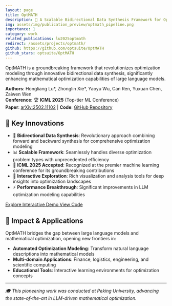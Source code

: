 ```yaml
---
layout: page
title: OptMATH
description: 🚀 A Scalable Bidirectional Data Synthesis Framework for Optimization Modeling - Revolutionizing LLM capabilities in mathematical optimization
img: assets/img/publication_preview/optmath_pipeline.png
importance: 1
category: work
related_publications: lu2025optmath
redirect: /assets/projects/optmath/
github: https://github.com/optsuite/OptMATH
github_stars: optsuite/OptMATH
---
```


OptMATH is a groundbreaking framework that revolutionizes optimization modeling through innovative bidirectional data synthesis, significantly enhancing mathematical optimization capabilities of large language models.

**Authors**: Hongliang Lu*, Zhonglin Xie*, Yaoyu Wu, Can Ren, Yuxuan Chen, Zaiwen Wen  
**Conference**: 🏆 **ICML 2025** (Top-tier ML Conference)  
**Paper**: [arXiv:2502.11102](https://arxiv.org/abs/2502.11102) | **Code**: [GitHub Repository](https://github.com/optsuite/OptMATH)

## 🌟 Key Innovations

- 🔄 **Bidirectional Data Synthesis**: Revolutionary approach combining forward and backward synthesis for comprehensive optimization modeling
- 📊 **Scalable Framework**: Seamlessly handles diverse optimization problem types with unprecedented efficiency
- 🎯 **ICML 2025 Accepted**: Recognized at the premier machine learning conference for its groundbreaking contributions
- 🚀 **Interactive Exploration**: Rich visualization and analysis tools for deep insights into optimization landscapes
- ⚡ **Performance Breakthrough**: Significant improvements in LLM optimization modeling capabilities

<div class="text-center mt-4 mb-4">
    <a href="{{ '/assets/projects/optmath/' | relative_url }}" class="btn btn-gradient btn-lg">
        <i class="fas fa-rocket"></i> Explore Interactive Demo
    </a>
    <a href="https://github.com/optsuite/OptMATH" class="btn btn-outline-primary btn-lg ml-2">
        <i class="fab fa-github"></i> View Code
    </a>
</div>

## 🎯 Impact & Applications

OptMATH bridges the gap between large language models and mathematical optimization, opening new frontiers in:

- **Automated Optimization Modeling**: Transform natural language descriptions into mathematical models
- **Multi-domain Applications**: Finance, logistics, engineering, and scientific computing
- **Educational Tools**: Interactive learning environments for optimization concepts

---

_🎓 This pioneering work was conducted at Peking University, advancing the state-of-the-art in LLM-driven mathematical optimization._
